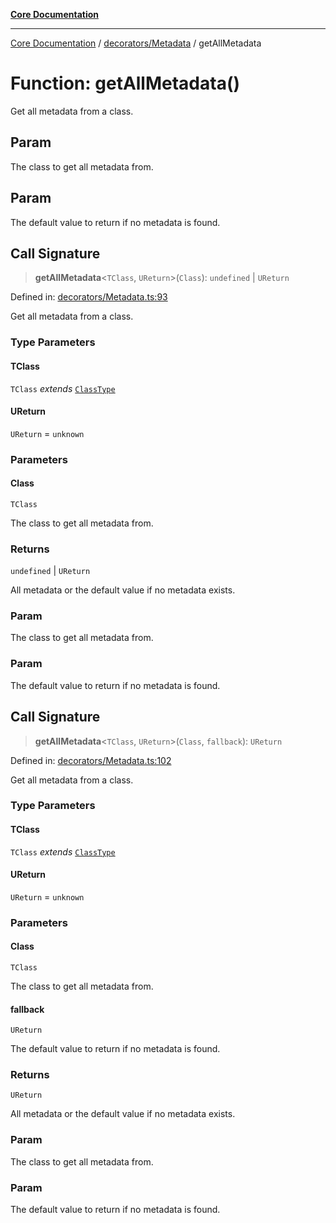 [**Core Documentation**](../../../README.md)

***

[Core Documentation](../../../README.md) / [decorators/Metadata](../README.md) / getAllMetadata

# Function: getAllMetadata()

Get all metadata from a class.

## Param

The class to get all metadata from.

## Param

The default value to return if no metadata is found.

## Call Signature

> **getAllMetadata**\<`TClass`, `UReturn`\>(`Class`): `undefined` \| `UReturn`

Defined in: [decorators/Metadata.ts:93](https://github.com/stonemjs/core/blob/e2200da501349da1fec304d821c002bb6d055b61/src/decorators/Metadata.ts#L93)

Get all metadata from a class.

### Type Parameters

#### TClass

`TClass` *extends* [`ClassType`](../../../declarations/type-aliases/ClassType.md)

#### UReturn

`UReturn` = `unknown`

### Parameters

#### Class

`TClass`

The class to get all metadata from.

### Returns

`undefined` \| `UReturn`

All metadata or the default value if no metadata exists.

### Param

The class to get all metadata from.

### Param

The default value to return if no metadata is found.

## Call Signature

> **getAllMetadata**\<`TClass`, `UReturn`\>(`Class`, `fallback`): `UReturn`

Defined in: [decorators/Metadata.ts:102](https://github.com/stonemjs/core/blob/e2200da501349da1fec304d821c002bb6d055b61/src/decorators/Metadata.ts#L102)

Get all metadata from a class.

### Type Parameters

#### TClass

`TClass` *extends* [`ClassType`](../../../declarations/type-aliases/ClassType.md)

#### UReturn

`UReturn` = `unknown`

### Parameters

#### Class

`TClass`

The class to get all metadata from.

#### fallback

`UReturn`

The default value to return if no metadata is found.

### Returns

`UReturn`

All metadata or the default value if no metadata exists.

### Param

The class to get all metadata from.

### Param

The default value to return if no metadata is found.
